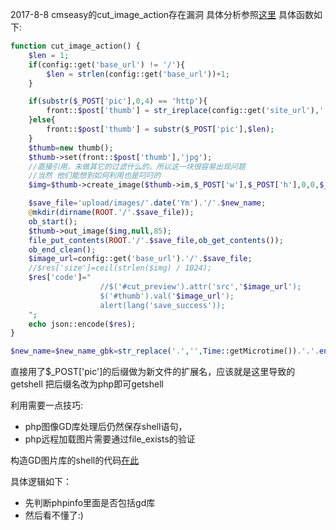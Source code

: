 2017-8-8
 cmseasy的cut_image_action存在漏洞
 具体分析参照[这里](https://xianzhi.aliyun.com/forum/read/215.html)
 具体函数如下:
   ```php
   function cut_image_action() {
       $len = 1;
       if(config::get('base_url') != '/'){
           $len = strlen(config::get('base_url'))+1;
       }

       if(substr($_POST['pic'],0,4) == 'http'){
           front::$post['thumb'] = str_ireplace(config::get('site_url'),'',$_POST['pic']);
       }else{
           front::$post['thumb'] = substr($_POST['pic'],$len);
       }
       $thumb=new thumb();
       $thumb->set(front::$post['thumb'],'jpg');
       //直接引用，未做其它的过滤什么的，所以这一块很容易出现问题
       //当然 他们能想到如何利用也是叼叼的
       $img=$thumb->create_image($thumb->im,$_POST['w'],$_POST['h'],0,0,$_POST['x1'],$_POST['y1'],$_POST['x2'] -$_POST['x1'],$_POST['y2'$new_name=$new_name_gbk=str_replace('.','',Time::getMicrotime()).'.'.end(explode('.',$_POST['pic']));

       $save_file='upload/images/'.date('Ym').'/'.$new_name;
       @mkdir(dirname(ROOT.'/'.$save_file));
       ob_start();
       $thumb->out_image($img,null,85);
       file_put_contents(ROOT.'/'.$save_file,ob_get_contents());
       ob_end_clean();
       $image_url=config::get('base_url').'/'.$save_file;
       //$res['size']=ceil(strlen($img) / 1024);
       $res['code']="
                       //$('#cut_preview').attr('src','$image_url');
                       $('#thumb').val('$image_url');
                       alert(lang('save_success'));
       ";
       echo json::encode($res);
   }
   ```

```php
$new_name=$new_name_gbk=str_replace('.','',Time::getMicrotime()).'.'.end(explode('.',$_POST['pic'])
```
直接用了$_POST['pic']的后缀做为新文件的扩展名，应该就是这里导致的getshell
把后缀名改为php即可getshell

利用需要一点技巧:
 - php图像GD库处理后仍然保存shell语句，
 - php远程加载图片需要通过file_exists的验证

构造GD图片库的shell的代码[在此](https://github.com/Medicean/VulApps/blob/master/c/cmseasy/1/jpg_payload.php)

具体逻辑如下：
  - 先判断phpinfo里面是否包括gd库
  - 然后看不懂了:)
